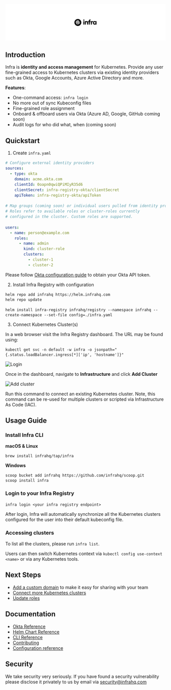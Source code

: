 <p align="center">
  <img src="./docs/images/header.svg" width="838" />
</p>

## Introduction
Infra is **identity and access management** for Kubernetes. Provide any user fine-grained access to Kubernetes clusters via existing identity providers such as Okta, Google Accounts, Azure Active Directory and more.

**Features**:
* One-command access: `infra login`
* No more out of sync Kubeconfig files
* Fine-grained role assignment
* Onboard & offboard users via Okta (Azure AD, Google, GitHub coming soon)
* Audit logs for who did what, when (coming soon)

## Quickstart

1. Create `infra.yaml` 
```yaml
# Configure external identity providers
sources:
  - type: okta
    domain: acme.okta.com
    clientId: 0oapn0qwiQPiMIyR35d6
    clientSecret: infra-registry-okta/clientSecret
    apiToken: infra-registry-okta/apiToken

# Map groups (coming soon) or individual users pulled from identity providers
# Roles refer to available roles or cluster-roles currently 
# configured in the cluster. Custom roles are supported. 

users:
  - name: person@example.com
    roles:
      - name: admin
        kind: cluster-role
        clusters:
          - cluster-1
          - cluster-2
```
Please follow [Okta configuration guide](./docs/okta.md) to obtain your Okta API token. 

2. Install Infra Registry with configuration

```
helm repo add infrahq https://helm.infrahq.com
helm repo update

helm install infra-registry infrahq/registry --namespace infrahq --create-namespace --set-file config=./infra.yaml 
```

3. Connect Kubernetes Cluster(s)

In a web browser visit the Infra Registry dashboard. The URL may be found using: 

```
kubectl get svc -n default -w infra -o jsonpath="{.status.loadBalancer.ingress[*]['ip', 'hostname']}"
```
![Login](https://user-images.githubusercontent.com/251292/128047128-7bb0da64-4111-4116-b39b-03ca70687ad2.png)

Once in the dashboard, navigate to **Infrastructure** and click **Add Cluster**

![Add cluster](https://user-images.githubusercontent.com/251292/128047513-77500f36-b8a7-4b51-afff-f75f63c7fb7d.png)

Run this command to connect an existing Kubernetes cluster. Note, this command can be re-used for multiple clusters or scripted via Infrastructure As Code (IAC).

## Usage Guide 

### Install Infra CLI

**macOS & Linux**

```
brew install infrahq/tap/infra
```

**Windows**

```
scoop bucket add infrahq https://github.com/infrahq/scoop.git
scoop install infra
```

### Login to your Infra Registry

```
infra login <your infra registry endpoint>
```

After login, Infra will automatically synchronize all the Kubernetes clusters configured for the user into their default kubeconfig file. 


### Accessing clusters 

To list all the clusters, please run `infra list`. 

Users can then switch Kubernetes context via `kubectl config use-context <name>` or via any Kubernetes tools. 

## Next Steps 
* [Add a custom domain](./docs/domain.md) to make it easy for sharing with your team 
* [Connect more Kubernetes clusters](./docs/connect.md)
* [Update roles](./docs/permissions.md) 

## Documentation
* [Okta Reference](./docs/okta.md)
* [Helm Chart Reference](./docs/helm.md)
* [CLI Reference](./docs/cli.md)
* [Contributing](./docs/contributing.md)
* [Configuration reference](./docs/configuration.md)

## Security
We take security very seriously. If you have found a security vulnerability please disclose it privately to us by email via [security@infrahq.com](mailto:security@infrahq.com)
